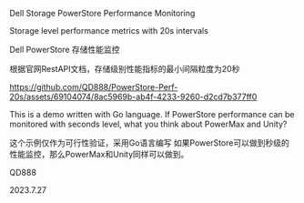 Dell Storage PowerStore Performance Monitoring

Storage level performance metrics with 20s intervals

Dell PowerStore 存储性能监控

根据官网RestAPI文档，存储级别性能指标的最小间隔粒度为20秒

https://github.com/QD888/PowerStore-Perf-20s/assets/69104074/8ac5969b-ab4f-4233-9260-d2cd7b377ff0

This is a demo written with Go language.
If PowerStore performance can be monitored with seconds level, what you think about PowerMax and Unity?

这个示例仅作为可行性验证，采用Go语言编写
如果PowerStore可以做到秒级的性能监控，那么PowerMax和Unity同样可以做到。


QD888

2023.7.27
